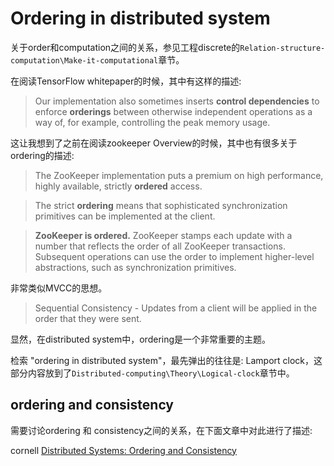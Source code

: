 # Ordering in distributed system

关于order和computation之间的关系，参见工程discrete的`Relation-structure-computation\Make-it-computational`章节。

在阅读TensorFlow whitepaper的时候，其中有这样的描述:

> Our implementation also sometimes inserts **control dependencies** to enforce **orderings** between otherwise independent operations as a way of, for example, controlling the peak memory usage.

这让我想到了之前在阅读zookeeper Overview的时候，其中也有很多关于ordering的描述:

> The ZooKeeper implementation puts a premium on high performance, highly available, strictly **ordered** access. 



> The strict **ordering** means that sophisticated synchronization primitives can be implemented at the client.



> **ZooKeeper is ordered.** ZooKeeper stamps each update with a number that reflects the order of all ZooKeeper transactions. Subsequent operations can use the order to implement higher-level abstractions, such as synchronization primitives.

非常类似MVCC的思想。



> Sequential Consistency - Updates from a client will be applied in the order that they were sent.



显然，在distributed system中，ordering是一个非常重要的主题。

检索 "ordering in distributed system"，最先弹出的往往是: Lamport clock，这部分内容放到了`Distributed-computing\Theory\Logical-clock`章节中。

## ordering and consistency

需要讨论ordering 和 consistency之间的关系，在下面文章中对此进行了描述:

cornell [Distributed Systems: Ordering and Consistency](https://www.cs.cornell.edu/courses/cs6410/2018fa/slides/14-lamport-clocks.pdf)


